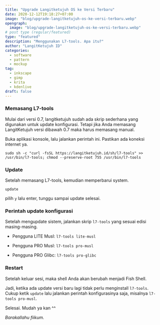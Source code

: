 ```yaml
---
title: "Upgrade Langitketujuh OS ke Versi Terbaru"
date: 2020-12-12T19:18:27+07:00
image: "blog/upgrade-langitketujuh-os-ke-versi-terbaru.webp"
opengraph:
  image: "blog/upgrade-langitketujuh-os-ke-versi-terbaru.webp"
# post type (regular/featured)
type: "featured"
description: "Menggunakan L7-tools. Apa itu?"
author: "LangitKetujuh ID"
categories:
  - software
  - pattern
  - mockup
tag:
  - inkscape
  - gimp
  - krita
  - kdenlive
draft: false
---
```


### Memasang L7-tools

Mulai dari versi 0.7, langitketujuh sudah ada skrip sederhana yang digunakan untuk update konfigurasi. Tetapi jika Anda memasang LangitKetujuh versi dibawah 0.7 maka harus memasang manual.

Buka aplikasi konsole, lalu jalankan perintah ini. Pastikan ada koneksi internet ya.

`sudo sh -c "curl -fsSL https://langitketujuh.id/sh/l7-tools" >> /usr/bin/l7-tools; chmod --preserve-root 755 /usr/bin/l7-tools`

### Update

Setelah memasang L7-tools, kemudian memperbarui system.

`update`

pilih `y` lalu enter, tunggu sampai update selesai.

### Perintah update konfigurasi

Setelah mengupdate sistem, jalankan skrip `l7-tools` yang sesuai edisi masing-masing.

* Pengguna LITE Musl: `l7-tools lite-musl`

* Pengguna PRO Musl: `l7-tools pro-musl`

* Pengguna PRO Glibc: `l7-tools pro-glibc`

### Restart

Setelah keluar sesi, maka shell Anda akan berubah menjadi Fish Shell.

Jadi, ketika ada update versi baru lagi tidak perlu menginstall `l7-tools`. Cukup ketik `update` lalu jalankan perintah konfigurasinya saja, misalnya `l7-tools pro-musl`.

Selesai. Mudah ya kan ^^

_Barakallahu fiikum._
